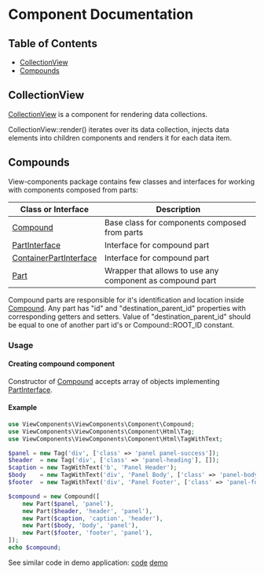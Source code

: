 Component Documentation
===

## Table of Contents 

- [CollectionView](#collectionview)
- [Compounds](#compounds)

## CollectionView

[CollectionView](https://github.com/view-components/view-components/blob/master/src/Component/CollectionView.php) is a component for rendering data collections.
 
CollectionView::render() iterates over its data collection,
injects data elements into children components and renders it for each data item.

## Compounds

View-components package contains few classes and interfaces for working with components composed from parts:

Class or Interface | Description
--- | ---
[Compound](https://github.com/view-components/view-components/blob/master/src/Component/Compound.php "ViewComponents\ViewComponents\Component\Compound") | Base class for components composed from parts
[PartInterface](https://github.com/view-components/view-components/blob/master/src/Base/Compound/PartInterface.php "ViewComponents\ViewComponents\Base\Compound\PartInterface") | Interface for compound part
[ContainerPartInterface](https://github.com/view-components/view-components/blob/master/src/Base/Compound/ContainerPartInterface.php "ViewComponents\ViewComponents\Base\Compound\ContainerPartInterface") | Interface for compound part
[Part](https://github.com/view-components/view-components/blob/master/src/Component/Part.php "ViewComponents\ViewComponents\Component\Part") | Wrapper that allows to use any component as compound part 

Compound parts are responsible for it's identification and location inside [Compound](https://github.com/view-components/view-components/blob/master/src/Component/Compound.php "ViewComponents\ViewComponents\Component\Compound").
Any part has "id" and "destination_parent_id" properties with corresponding getters and setters.
Value of  "destination_parent_id" should be equal to one of another part id's or Compound::ROOT_ID constant.

### Usage

#### Creating compound component

Constructor of [Compound](https://github.com/view-components/view-components/blob/master/src/Component/Compound.php "ViewComponents\ViewComponents\Component\Compound") accepts array of objects implementing [PartInterface](https://github.com/view-components/view-components/blob/master/src/Base/Compound/PartInterface.php "ViewComponents\ViewComponents\Base\Compound\PartInterface").

#### Example

```php
use ViewComponents\ViewComponents\Component\Compound;
use ViewComponents\ViewComponents\Component\Html\Tag;
use ViewComponents\ViewComponents\Component\Html\TagWithText;

$panel = new Tag('div', ['class' => 'panel panel-success']);
$header  = new Tag('div', ['class' => 'panel-heading'], []);
$caption = new TagWithText('b', 'Panel Header');
$body    = new TagWithText('div', 'Panel Body', ['class' => 'panel-body']);
$footer  = new TagWithText('div', 'Panel Footer', ['class' => 'panel-footer']);

$compound = new Compound([
    new Part($panel, 'panel'),
    new Part($header, 'header', 'panel'),
    new Part($caption, 'caption', 'header'),
    new Part($body, 'body', 'panel'),
    new Part($footer, 'footer', 'panel'),
]);
echo $compound;
```

See similar code in demo application: 
[code](https://github.com/view-components/view-components/blob/master/tests/webapp/Controller.php#L252)
[demo](http://view-components.herokuapp.com/index.php/demo6)